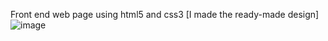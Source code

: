 Front end web page using html5 and css3 [I made the ready-made design] 
![image](https://user-images.githubusercontent.com/108693961/230991033-5d657d9e-8ac7-4667-ba89-88b325ef1376.png)
